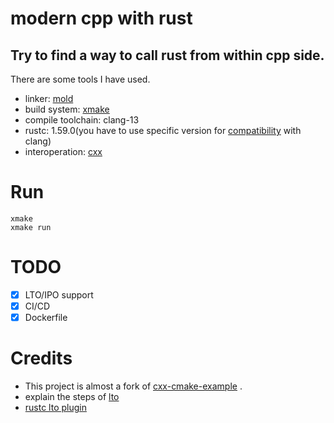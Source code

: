 # modern cpp with rust
## Try to find a way to call rust from within cpp side.
There are some tools I have used.
* linker: [mold](https://github.com/rui314/mold)
* build system: [xmake](https://github.com/xmake-io/xmake)
* compile toolchain: clang-13
* rustc: 1.59.0(you have to use specific version for [compatibility](https://doc.rust-lang.org/rustc/linker-plugin-lto.html#toolchain-compatibility) with clang)
* interoperation: [cxx](https://cxx.rs/)

# Run
```shell
xmake 
xmake run
```
# TODO
- [x] LTO/IPO support
- [x] CI/CD
- [x] Dockerfile
# Credits
* This project is almost a fork of [cxx-cmake-example](https://github.com/XiangpengHao/cxx-cmake-example) .
* explain the steps of [lto](https://blog.llvm.org/2019/09/closing-gap-cross-language-lto-between.html) 
* [rustc lto plugin](https://doc.rust-lang.org/rustc/linker-plugin-lto.html)
